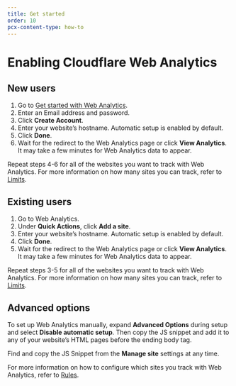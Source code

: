 ```yaml
---
title: Get started
order: 10
pcx-content-type: how-to
---
```


# Enabling Cloudflare Web Analytics

## New users

1. Go to [Get started with Web Analytics](https://dash.cloudflare.com/sign-up/web-analytics).
1. Enter an Email address and password.
1. Click **Create Account**.
1. Enter your website’s hostname. Automatic setup is enabled by default.
1. Click **Done**.
1. Wait for the redirect to the Web Analytics page or click **View Analytics**. It may take a few minutes for Web Analytics data to appear.

Repeat steps 4-6 for all of the websites you want to track with Web Analytics. For more information on how many sites you can track, refer to [Limits](../understanding-web-analytics/limits/).

## Existing users

1. Go to Web Analytics.
2. Under **Quick Actions**, click **Add a site**.
3. Enter your website’s hostname. Automatic setup is enabled by default.
4. Click **Done**.
5. Wait for the redirect to the Web Analytics page or click **View Analytics**. It may take a few minutes for Web Analytics data to appear.

Repeat steps 3-5 for all of the websites you want to track with Web Analytics. For more information on how many sites you can track, refer to [Limits](../understanding-web-analytics/limits/).

## Advanced options

To set up Web Analytics manually, expand **Advanced Options** during setup and select **Disable automatic setup**. Then copy the JS snippet and add it to any of your website’s HTML pages before the ending body tag.

Find and copy the JS Snippet from the **Manage site** settings at any time.

For more information on how to configure which sites you track with Web Analytics, refer to [Rules](../understanding-web-analytics/rules/).